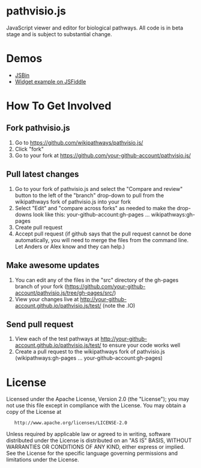 pathvisio.js
============

JavaScript viewer and editor for biological pathways. All code is in beta stage and is subject to substantial change.

Demos
=====

* [JSBin](http://jsbin.com/iJUTEjU/latest)
* [Widget example on JSFiddle](http://jsfiddle.net/ariutta/RzeKd/)

How To Get Involved
===================

Fork pathvisio.js
-----------------
1. Go to https://github.com/wikipathways/pathvisio.js/
2. Click "fork"
3. Go to your fork at https://github.com/your-github-account/pathvisio.js/

Pull latest changes
-------------------
1. Go to your fork of pathvisio.js and select the "Compare and review" button to the left of the "branch" drop-down to pull from the wikipathways fork of pathvisio.js into your fork
3. Select "Edit" and "compare across forks" as needed to make the drop-downs look like this: your-github-account:gh-pages ... wikipathways:gh-pages
4. Create pull request
5. Accept pull request (if github says that the pull request cannot be done automatically, you will need to merge the files from the command line. Let Anders or Alex know and they can help.)

Make awesome updates
--------------------
1. You can edit any of the files in the "src" directory of the gh-pages branch of your fork (https://github.com/your-github-account/pathvisio.js/tree/gh-pages/src/)
4. View your changes live at http://your-github-account.github.io/pathvisio.js/test/ (note the .IO)

Send pull request
-----------------
1. View each of the test pathways at http://your-github-account.github.io/pathvisio.js/test/ to ensure your code works well
2. Create a pull request to the wikipathways fork of pathvisio.js (wikipathways:gh-pages ... your-github-account:gh-pages)

License
=======

   Licensed under the Apache License, Version 2.0 (the "License");
   you may not use this file except in compliance with the License.
   You may obtain a copy of the License at

       http://www.apache.org/licenses/LICENSE-2.0

   Unless required by applicable law or agreed to in writing, software
   distributed under the License is distributed on an "AS IS" BASIS,
   WITHOUT WARRANTIES OR CONDITIONS OF ANY KIND, either express or implied.
   See the License for the specific language governing permissions and
   limitations under the License.
